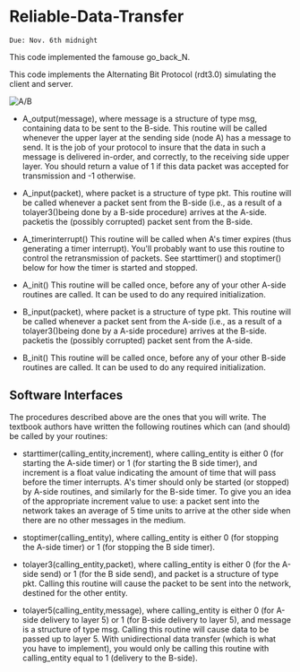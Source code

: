 Reliable-Data-Transfer
======================
`Due: Nov. 6th midnight`

This code implemented the famouse go_back_N.

This code implements the Alternating Bit Protocol (rdt3.0) simulating the client and server.

![A/B](http://www.cs.ucf.edu/~czou/CNT4704/PA-2.h1.gif)

* A_output(message),
  where message is a structure of type msg, containing data to be sent to the B-side.
  This routine will be called whenever the upper layer at the sending side (node A) has a message to send. It is the job of your protocol to insure that the data in such a message is delivered in-order, and correctly, to the receiving side upper layer. You should return a value of 1 if this data packet was accepted for transmission and -1 otherwise.

* A_input(packet),
  where packet is a structure of type pkt.
  This routine will be called whenever a packet sent from the B-side (i.e., as a result of a tolayer3()being done by a B-side procedure) arrives at the A-side. packetis the (possibly corrupted) packet sent from the B-side.

* A_timerinterrupt()
  This routine will be called when A's timer expires (thus generating a timer interrupt). You'll probably want to use this routine to control the retransmission of packets. See starttimer() and stoptimer() below for how the timer is started and stopped.

* A_init()
  This routine will be called once, before any of your other A-side routines are called. It can be used to do any required initialization.

* B_input(packet),
  where packet is a structure of type pkt.
  This routine will be called whenever a packet sent from the A-side (i.e., as a result of a tolayer3()being done by a A-side procedure) arrives at the B-side. packetis the (possibly corrupted) packet sent from the A-side.

* B_init()
  This routine will be called once, before any of your other B-side routines are called. It can be used to do any required initialization.
  
Software Interfaces
-------------------
The procedures described above are the ones that you will write. The textbook authors have written the following routines which can (and should) be called by your routines:

* starttimer(calling_entity,increment),
  where calling_entity is either 0 (for starting the A-side timer) or 1 (for starting the B side timer), and increment is a float value indicating the amount of time that will pass before the timer interrupts. A's timer should only be started (or stopped) by A-side routines, and similarly for the B-side timer.
  To give you an idea of the appropriate increment value to use: a packet sent into the network takes an average of 5 time units to arrive at the other side when there are no other messages in the medium.

* stoptimer(calling_entity),
  where calling_entity is either 0 (for stopping the A-side timer) or 1 (for stopping the B side timer).

* tolayer3(calling_entity,packet),
  where calling_entity is either 0 (for the A-side send) or 1 (for the B side send), and packet is a structure of type pkt.
  Calling this routine will cause the packet to be sent into the network, destined for the other entity.

* tolayer5(calling_entity,message),
  where calling_entity is either 0 (for A-side delivery to layer 5) or 1 (for B-side delivery to layer 5), and message is a structure of type msg. 
  Calling this routine will cause data to be passed up to layer 5. With unidirectional data transfer (which is what you have to implement), you would only be calling this routine with calling_entity equal to 1 (delivery to the B-side).
